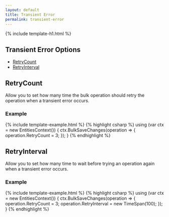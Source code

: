```yaml
---
layout: default
title: Transient Error
permalink: transient-error
---
```


{% include template-h1.html %}
## Transient Error Options
- [RetryCount](#retrycount)
- [RetryInterval](#retryinterval)

## RetryCount
Allow you to set how many time the bulk operation should retry the operation when a transient error occurs.

### Example

{% include template-example.html %} 
{% highlight csharp %}
using (var ctx = new EntitiesContext())
{
    ctx.BulkSaveChanges(operation =>
    {
        operation.RetryCount = 3;
    });
}
{% endhighlight %}

## RetryInterval
Allow you to set how many time to wait before trying an operation again when a transient error occurs.

### Example

{% include template-example.html %} 
{% highlight csharp %}
using (var ctx = new EntitiesContext())
{
    ctx.BulkSaveChanges(operation =>
    {
        operation.RetryCount = 3;
        operation.RetryInterval = new TimeSpan(100);
    });
}
{% endhighlight %}
